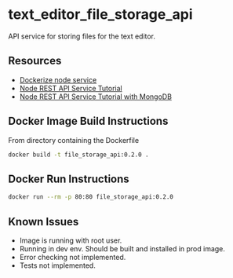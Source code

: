# text_editor_file_storage_api
API service for storing files for the text editor.

## Resources
* [Dockerize node service](https://nodejs.org/en/docs/guides/nodejs-docker-webapp/)
* [Node REST API Service Tutorial](https://automationrhapsody.com/build-rest-api-express-node-js-run-docker/)
* [Node REST API Service Tutorial with MongoDB](https://blog.cloud66.com/how-to-deploy-restful-apis-using-node-express4-and-docker/)

## Docker Image Build Instructions
From directory containing the Dockerfile
```Bash
docker build -t file_storage_api:0.2.0 .
```

## Docker Run Instructions
```Bash
docker run --rm -p 80:80 file_storage_api:0.2.0
```

## Known Issues
* Image is running with root user.
* Running in dev env. Should be built and installed in prod image.
* Error checking not implemented.
* Tests not implemented.
